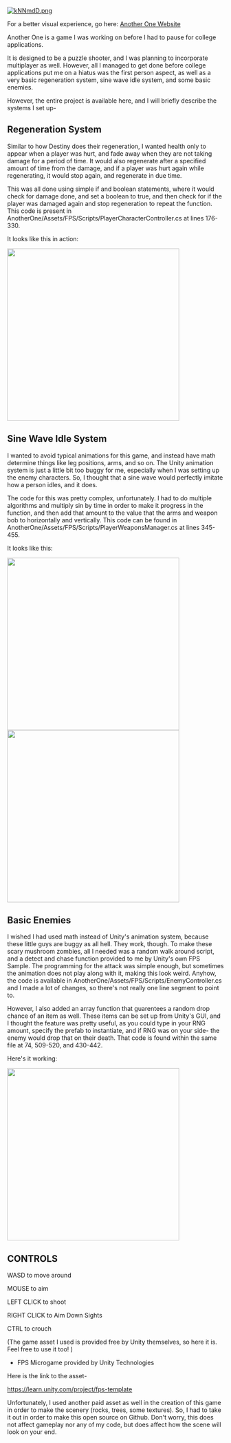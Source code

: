 [![kNNmdD.png](https://dc626.4shared.com/img/gfFVQabOea/s24/176ab1b9018/Another_One?async&rand=0.10187313229242556)](https://dc626.4shared.com/img/gfFVQabOea/s24/176ab1b9018/Another_One?async&rand=0.10187313229242556)


For a better visual experience, go here: [Another One Website](https://ryanhlewis.github.io/anotherone)

Another One is a game I was working on before I had to pause for college applications.

It is designed to be a puzzle shooter, and I was planning to incorporate multiplayer as well. However, all I managed to get done before college applications put me on a hiatus was the first person aspect, as well as a very basic regeneration system, sine wave idle system, and some basic enemies.


However, the entire project is available here, and I will briefly describe the systems I set up-

## Regeneration System
Similar to how Destiny does their regeneration, I wanted health only to appear when a player was hurt, and fade away when they are not taking damage for a period of time. It would also regenerate after a specified amount of time from the damage, and if a player was hurt again while regenerating, it would stop again, and regenerate in due time.

This was all done using simple if and boolean statements, where it would check for damage done, and set a boolean to true, and then check for if the player was damaged again and stop regeneration to repeat the function. This code is present in AnotherOne/Assets/FPS/Scripts/PlayerCharacterController.cs at lines 176-330.

It looks like this in action:

<img src="https://im3.ezgif.com/tmp/ezgif-3-292389263bcb.gif" width="400" />

## Sine Wave Idle System
I wanted to avoid typical animations for this game, and instead have math determine things like leg positions, arms, and so on. The Unity animation system is just a little bit too buggy for me, especially when I was setting up the enemy characters. So, I thought that a sine wave would perfectly imitate how a person idles, and it does.

The code for this was pretty complex, unfortunately. I had to do multiple algorithms and multiply sin by time in order to make it progress in the function, and then add that amount to the value that the arms and weapon bob to horizontally and vertically. This code can be found in AnotherOne/Assets/FPS/Scripts/PlayerWeaponsManager.cs at lines 345-455.

It looks like this:

<img src="https://media3.giphy.com/media/P23glzARPG0aaS7YYD/giphy.gif" width="400" />
<img src="https://media3.giphy.com/media/OVnswtJDEJwcfEdCPN/giphy.gif" width="400" />

## Basic Enemies
I wished I had used math instead of Unity's animation system, because these little guys are buggy as all hell. They work, though. To make these scary mushroom zombies, all I needed was a random walk around script, and a detect and chase function provided to me by Unity's own FPS Sample. The programming for the attack was simple enough, but sometimes the animation does not play along with it, making this look weird. Anyhow, the code is available in AnotherOne/Assets/FPS/Scripts/EnemyController.cs and I made a lot of changes, so there's not really one line segment to point to.

However, I also added an array function that guarentees a random drop chance of an item as well. These items can be set up from Unity's GUI, and I thought the feature was pretty useful, as you could type in your RNG amount, specify the prefab to instantiate, and if RNG was on your side- the enemy would drop that on their death. That code is found within the same file at 74, 509-520, and 430-442.

Here's it working:

<img src="https://media4.giphy.com/media/IukEsrlyJZ3bEHnDr1/giphy.gif" width="400" />

## CONTROLS

WASD to move around

MOUSE to aim

LEFT CLICK to shoot

RIGHT CLICK to Aim Down Sights

CTRL to crouch



(The game asset I used is provided free by Unity themselves, so here it is. Feel free to use it too! )

- FPS Microgame provided by Unity Technologies


Here is the link to the asset- 

https://learn.unity.com/project/fps-template


Unfortunately, I used another paid asset as well in the creation of this game in order to make the scenery (rocks, trees, some textures). So, I had to take it out in order to make this open source on Github. Don't worry, this does not affect gameplay nor any of my code, but does affect how the scene will look on your end.



